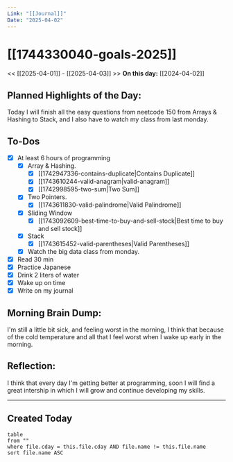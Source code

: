 ```yaml
---
Link: "[[Journal]]"
Date: "2025-04-02"
---
```

# [[1744330040-goals-2025]]
<< [[2025-04-01]] - [[2025-04-03]] >>
**On this day:** [[2024-04-02]]
## Planned Highlights of the Day:
Today I will finish all the easy questions from neetcode 150 from Arrays & Hashing to Stack, and I also have to watch my class from last monday.
## To-Dos
- [x] At least 6 hours of programming
	- [x] Array & Hashing.
		- [x] [[1742947336-contains-duplicate|Contains Duplicate]]
		- [x] [[1743610244-valid-anagram|valid-anagram]]
		- [x] [[1742998595-two-sum|Two Sum]]
	- [x] Two Pointers.
		- [x] [[1743611830-valid-palindrome|Valid Palindrome]]
	- [x] Sliding Window
		- [x] [[1743092609-best-time-to-buy-and-sell-stock|Best time to buy and sell stock]]
	- [x] Stack
		- [x] [[1743615452-valid-parentheses|Valid Parentheses]]
	- [x] Watch the big data class from monday.
- [x] Read 30 min
- [x] Practice Japanese
- [x] Drink 2 liters of water
- [x] Wake up on time
- [x] Write on my journal
## Morning Brain Dump:
I'm still a little bit sick, and feeling worst in the morning, I think that because of the cold temperature and all that I feel worst when I wake up early in the morning.
## Reflection:
I think that every day I'm getting better at programming, soon I will find a great intership in which I will grow and continue developing my skills.

---
## Created Today

```dataview
table
from ""
where file.cday = this.file.cday AND file.name != this.file.name
sort file.name ASC
```

